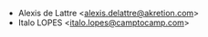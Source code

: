 - Alexis de Lattre \<<alexis.delattre@akretion.com>\>
- Italo LOPES \<<italo.lopes@camptocamp.com>\>

